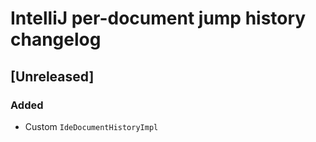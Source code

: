 <!-- Keep a Changelog guide -> https://keepachangelog.com -->

# IntelliJ per-document jump history changelog

## [Unreleased]
### Added
- Custom `IdeDocumentHistoryImpl`
